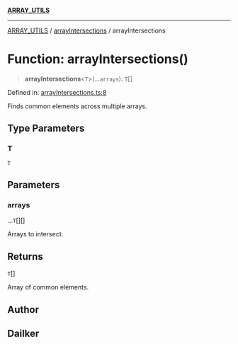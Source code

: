 [**ARRAY_UTILS**](../../README.md)

***

[ARRAY_UTILS](../../README.md) / [arrayIntersections](../README.md) / arrayIntersections

# Function: arrayIntersections()

> **arrayIntersections**\<`T`\>(...`arrays`): `T`[]

Defined in: [arrayIntersections.ts:8](https://github.com/dailker/everyutil/blob/bb767aea9d58118889b305a48f8f36431b1abbeb/src/array/arrayIntersections.ts#L8)

Finds common elements across multiple arrays.

## Type Parameters

### T

`T`

## Parameters

### arrays

...`T`[][]

Arrays to intersect.

## Returns

`T`[]

Array of common elements.

## Author

## Dailker
